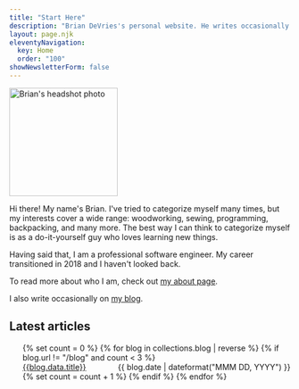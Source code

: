 ```yaml
---
title: "Start Here"
description: "Brian DeVries's personal website. He writes occasionally on his blog and frequently updates his site with new information."
layout: page.njk
eleventyNavigation:
  key: Home
  order: "100"
showNewsletterForm: false
---
```


<img class="profile-pic bounce-in"
  alt="Brian's headshot photo"
  title="That's me!"
  src="/images/BrianProfilePic.jpg"
  height="194"
  width="194" />

Hi there! My name's Brian. I've tried to categorize myself many times, but my interests cover a wide range: woodworking, sewing, programming, backpacking, and many more. The best way I can think to categorize myself is as a do-it-yourself guy who loves learning new things.

Having said that, I am a professional software engineer. My career transitioned in 2018 and I haven't looked back.

To read more about who I am, check out [my about page](/about/).

I also write occasionally on [my blog](/blog/).

## Latest articles

<ol class="posts">
{% set count = 0 %}
{% for blog in collections.blog | reverse %}
{% if blog.url != "/blog" and count < 3 %}
<li style="display: flex; justify-content: space-between;" class="post">
<div><a class="post-link" href="{{blog.url}}">{{blog.data.title}}</a></div>
<div style="float: right;" class="date">{{ blog.date | dateformat("MMM DD, YYYY") }}</div>
</li>
{% set count = count + 1 %}
{% endif %}
{% endfor %}
</ol>
